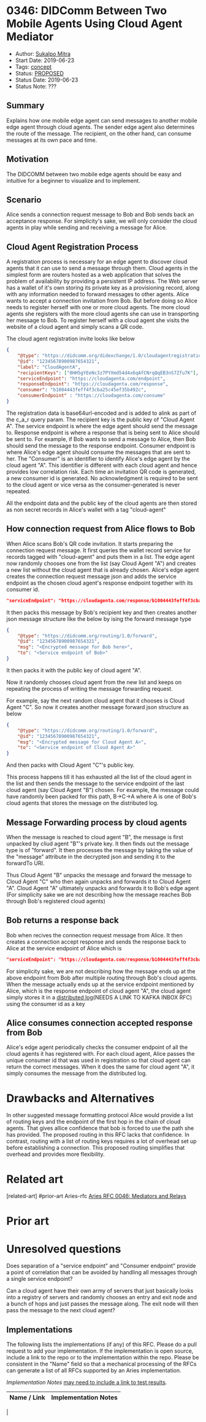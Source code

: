 # 0346: DIDComm Between Two Mobile Agents Using Cloud Agent Mediator
- Author: [Sukalpo Mitra](mailto:sukalpomitra@gmail.com)
- Start Date: 2019-06-23
- Tags: [concept](/tags.md#concept)
- Status: [PROPOSED](/README.md#proposed)
- Status Date: 2019-06-23
- Status Note: ???

## Summary

Explains how one mobile edge agent can send messages to another mobile edge agent through cloud agents. The sender edge agent also determines the route of the message. The recipient, on the other hand, can consume messages at its own pace and time.

## Motivation
[motivation]: #motivation

The DIDCOMM between two mobile edge agents should be easy and intuitive for a beginner to visualize and to implement.

## Scenario

Alice sends a connection request message to Bob and Bob sends back an acceptance response. For simplicity's sake, we will only consider the cloud agents in play while sending and receiving a message for Alice.

## Cloud Agent Registration Process

A registration process is necessary for an edge agent to discover cloud agents that it can use to send a message through them. Cloud agents in the simplest form are routers hosted as a web application that solves the problem of availability by providing a persistent IP address. The Web server has a wallet of it's own storing its private key as a provisioning record, along with any information needed to forward messages to other agents. Alice wants to accept a connection invitation from Bob. But before doing so Alice needs to register herself with one or more cloud agents. The more cloud agents she registers with the more cloud agents she can use in transporting her message to Bob. To register herself with a cloud agent she visits the website of a cloud agent and simply scans a QR code.

The cloud agent registration invite looks like below

```JSON
{​
    "@type": "https://didcomm.org/didexchange/1.0/cloudagentregistrationinvitation",​
    "@id": "12345678900987654321",​
    "label": "CloudAgentA",​
    "recipientKeys": ["8HH5gYEeNc3z7PYXmd54d4x6qAfCNrqQqEB3nS7Zfu7K"],​
    "serviceEndpoint": "https://cloudagenta.com/endpoint",
    "responseEndpoint": "https://cloudagenta.com/response", 
    "consumer": "b1004443feff4f3cba25c45ef35b492c",
    "consumerEndpoint" : "https://cloudagenta.com/consume"​
}​
```

The registration data is base64url-encoded and is added to alink as part of the c_a_r query param. The recipient key is the public key of "Cloud Agent A". The service endpoint is where the edge agent should send the message to. Response endpoint is where a response that is being sent to Alice should be sent to. For example, if Bob wants to send a message to Alice, then Bob should send the message to the response endpoint. Consumer endpoint is where Alice's edge agent should consume the messages that are sent to her. The "Consumer" is an identifier to identify Alice's edge agent by the cloud agent "A". This identifier is different with each cloud agent and hence provides low correlation risk. Each time an invitation QR code is generated, a new consumer id is generated. No acknowledgment is required to be sent to the cloud agent or vice versa as the consumer-generated is never repeated.

All the endpoint data and the public key of the cloud agents are then stored as non secret records in Alice's wallet with a tag "cloud-agent"

## How connection request from Alice flows to Bob

When Alice scans Bob's QR code invitation. It starts preparing the connection request message. It first queries the wallet record service for records tagged with "cloud-agent" and puts them in a list. The edge agent now randomly chooses one from the list (say Cloud Agent "A") and creates a new list without the cloud agent that is already chosen. Alice's edge agent creates the connection request message json and adds the service endpoint as the chosen cloud agent's response endpoint together with its consumer id. 

```JSON
"serviceEndpoint": "https://cloudagenta.com/response/b1004443feff4f3cba25c45ef35b492c"
```

It then packs this message by Bob's recipient key and then creates another json message structure like the below by ising the forward message type

```JSON
{​
    "@type": "https://didcomm.org/routing/1.0/forward",​
    "@id": "12345678900987654321",​
    "msg": "<Encrypted message for Bob here>",
    "to": "<Service endpoint of Bob>"​
}​
```

It then packs it with the public key of cloud agent "A".

Now it randomly chooses cloud agent from the new list and keeps on repeating the process of writing the message forwarding request.

For example, say the next random cloud agent that it chooses is Cloud Agent "C". So now it creates another message forward json structure as below

```JSON
{​
    "@type": "https://didcomm.org/routing/1.0/forward",​
    "@id": "12345678900987654321",​
    "msg": "<Encrypted message for Cloud Agent A>",
    "to": "<Service endpoint of Cloud Agent A>"​
}​
```
And then packs with Cloud Agent "C"'s public key.

This process happens till it has exhausted all the list of the cloud agent in the list and then sends the message to the service endpoint of the last cloud agent (say Cloud Agent "B") chosen. 
For example, the message could have randomly been packed for this path,
B->C->A where A is one of Bob's cloud agents that stores the message on the distributed log.

## Message Forwarding process by cloud agents

When the message is reached to cloud agent "B", the message is first unpacked by cliud agent "B"'s private key. It then finds out the message type is of "forward". It then processes the message by taking the value of the "message" attribute in the decrypted json and sending it to the forwardTo URI.

Thus Cloud Agent "B" unpacks the message and forward the message to Cloud Agent "C" who then again unpacks and forwards it to Cloud Agent "A". Cloud Agent "A" ultimately unpacks and forwards it to Bob's edge agent (For simplicity sake we are not describing how the message reaches Bob through Bob's registered cloud agents)

## Bob returns a response back

Bob when recives the connection request message from Alice. It then creates a connection accept response and sends the response back to Alice at the service endpoint of Alice which is 

```JSON
"serviceEndpoint": "https://cloudagenta.com/response/b1004443feff4f3cba25c45ef35b492c"
```

For simplicity sake, we are not describing how the message ends up at the above endpoint from Bob after multiple routing through Bob's cloud agents. When the message actually ends up at the service endpoint mentioned by Alice, which is the response endpoint of cloud agent "A", the cloud agent simply stores it in a [distributed log](https://)(NEEDS A LINK TO KAFKA INBOX RFC) using the consumer id as a key

## Alice consumes connection accepted response from Bob

Alice's edge agent periodically checks the consumer endpoint of all the cloud agents it has registered with. For each cloud agent, Alice passes the unique consumer id that was used in registration so that cloud agent can return the correct messages. When it does the same for cloud agent "A", it simply consumes the message from the distributed log.

# Drawbacks and Alternatives
[drawbacks]: #drawbacks
In other suggested message formatting protocol Alice would provide a list of routing keys and the endpoint of the first hop in the chain of cloud agents. That gives allice confidence that bob is forced to use the path she has provided. The proposed routing in this RFC lacks that confidence. In contrast, routing with a list of routing keys requires a lot of overhead set up before establishing a connection. This proposed routing simplifies that overhead and provides more flexibility.

# Related art
[related-art] #prior-art
Aries-rfc [Aries RFC 0046: Mediators and Relays](https://github.com/hyperledger/aries-rfcs/tree/main/concepts/0046-mediators-and-relays)

# Prior art
[prior-art]: #prior-art

# Unresolved questions
[unresolved]: #unresolved-questions
Does separation of a "service endpoint" and "Consumer endpoint" provide a point of correlation that can be avoided by handling all messages through a single service endpoint?

Can a cloud agent have their own army of servers that just basically looks into a registry of servers and randomly chooses an entry and exit node and a bunch of hops and just passes the message along. The exit node will then pass the message to the next cloud agent?  

## Implementations

The following lists the implementations (if any) of this RFC. Please do a pull request to add your implementation. If the implementation is open source, include a link to the repo or to the implementation within the repo. Please be consistent in the "Name" field so that a mechanical processing of the RFCs can generate a list of all RFCs supported by an Aries implementation.

*Implementation Notes* [may need to include a link to test results](https://github.com/hyperledger/aries-rfcs/blob/main/README.md#accepted).

Name / Link | Implementation Notes
--- | ---
 | 